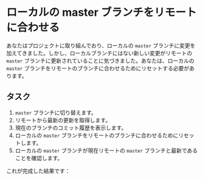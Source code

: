 # ローカルの master ブランチをリモートに合わせる

あなたはプロジェクトに取り組んでおり、ローカルの `master` ブランチに変更を加えてきました。しかし、ローカルブランチにはない新しい変更がリモートの `master` ブランチに更新されていることに気づきました。あなたは、ローカルの `master` ブランチをリモートのブランチに合わせるためにリセットする必要があります。

## タスク

1. `master` ブランチに切り替えます。
2. リモートから最新の更新を取得します。
3. 現在のブランチのコミット履歴を表示します。
4. ローカルの `master` ブランチをリモートのブランチに合わせるためにリセットします。
5. ローカルの `master` ブランチが現在リモートの `master` ブランチと最新であることを確認します。

これが完成した結果です：

```shell

```
